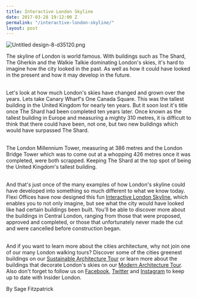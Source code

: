 ```yaml
---
title: Interactive London Skyline
date: 2017-03-28 19:12:00 Z
permalink: "/interactive-london-skyline/"
layout: post
---
```


![Untitled design-8-d35120.png](/uploads/Untitled%20design-8-d35120.png)

The skyline of London is world famous. With buildings such as The Shard, The Gherkin and the Walkie Talkie dominating London's skies, it's hard to imagine how the city looked in the past. As well as how it could have looked in the present and how it may develop in the future.

\
Let's look at how much London's skies have changed and grown over the years. Lets take Canary Wharf's One Canada Square. This was the tallest building in the United Kingdom for nearly ten years. But it soon lost it's title once The Shard had been completed ten years later. Once known as the tallest building in Europe and measuring a mighty 310 metres, it is difficult to think that there could have been, not one, but two new buildings which would have surpassed The Shard.

\
The London Millennium Tower, measuring at 386 metres and the London Bridge Tower which was to come out at a whopping 426 metres once it was completed, were both scrapped. Keeping The Shard at the top spot of being the United Kingdom's tallest building.

\
And that's just once of the many examples of how London's skyline could have developed into something so much different to what we know today. Flexi Offices have now designed this fun [Interactive London Skyline](http://www.flexioffices.co.uk/london-skyline/), which enables you to not only imagine, but see what the city would have looked like had certain buildings been built. You'll be able to discover more about the buildings in Central London, ranging from those that were proposed, approved and completed, or those that unfortunately never made the cut and were cancelled before construction began.

\
And if you want to learn more about the cities architecture, why not join one of our many London walking tours? Discover some of the cities greenest buildings on our [Sustainable Architecture Tour](http://www.insider-london.co.uk/tours/sustainable-london-architecture-tour/) or learn more about the buildings that decorate London's skies on our [Modern Architecture Tour](http://www.insider-london.co.uk/tours/modern-architecture-tour/). Also don't forget to follow us on [Facebook](https://www.facebook.com/insiderlondon/?fref=ts), [Twitter](http://twitter.com/insiderlondon) and [Instagram](http://instagram.com/insiderlondontours/) to keep up to date with Insider London.

By Sage Fitzpatrick